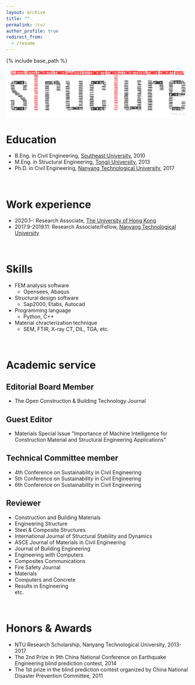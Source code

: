 ```yaml
---
layout: archive
title: ""
permalink: /cv/
author_profile: true
redirect_from:
  - /resume
---
```


{% include base_path %}

![Editing a markdown file for a talk](/images/logo3.png)

Education
======
* B.Eng. in Civil Engineering, [Southeast University](https://www.seu.edu.cn/english/main.htm), 2010
* M.Eng. in Structural Engineering, [Tongji University](https://en.tongji.edu.cn/p/#/), 2013
* Ph.D. in Civil Engineering, [Nanyang Technological University](https://www.ntu.edu.sg/), 2017
<br/><br/><br/>

Work experience
====== 
* 2020.1-: Research Associate, [The University of Hong Kong](https://www.hku.hk/)
* 2017.9-2019.11: Research Associate/Fellow, [Nanyang Technological University](https://www.ntu.edu.sg/) 
<br/><br/><br/>

Skills
======
* FEM analysis software
  * Opensees, Abaqus
* Structural design software
  * Sap2000, Etabs, Autocad
* Programming language
  * Python, C++
* Material chracterization technique
  * SEM, FTIR, X-ray CT, DIL, TGA, etc.
<br/><br/><br/>
 
Academic service
======

Editorial Board Member
-----
* The Open Construction & Building Technology Journal

Guest Editor
-----
* Materials Special Issue "Importance of Machine Intelligence for Construction Material and Structural Engineering Applications"

Technical Committee member
---
* 4th Conference on Sustainability in Civil Engineering
* 5th Conference on Sustainability in Civil Engineering
* 6th Conference on Sustainability in Civil Engineering
  
Reviewer
-----
* Construction and Building Materials
* Engineering Structure
* Steel & Composite Structures
* International Journal of Structural Stability and Dynamics
* ASCE Journal of Materials in Civil Engineering
* Journal of Building Engineering
* Engineering with Computers
* Composites Communications
* Fire Safety Journal
* Materials
* Computers and Concrete
* Results in Engineering<br/>
  etc.
<br/><br/><br/>

Honors & Awards
======
*	NTU Research Scholarship, Nanyang Technological University, 2013-2017
*	The 2nd Prize in 9th China National Conference on Earthquake Engineering blind prediction contest, 2014
*	The 1st prize in the blind prediction contest organized by China National Disaster Prevention Committee, 2011
